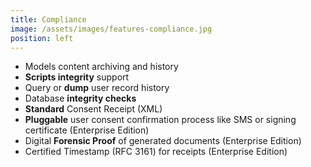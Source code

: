 ```yaml
---
title: Compliance
image: /assets/images/features-compliance.jpg
position: left
---
```


  - Models content archiving and history
  - **Scripts integrity** support
  - Query or **dump** user record history
  - Database **integrity checks**
  - **Standard** Consent Receipt (XML)
  - **Pluggable** user consent confirmation process like SMS or signing certificate (Enterprise Edition)
  - Digital **Forensic Proof** of generated documents (Enterprise Edition)
  - Certified Timestamp (RFC 3161) for receipts (Enterprise Edition)
